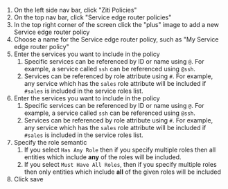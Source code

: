 1. On the left side nav bar, click "Ziti Policies"
1. On the top nav bar, click "Service edge router policies"
1. In the top right corner of the screen click the "plus" image to add a new Service edge router policy
1. Choose a name for the Service edge router policy, such as "My Service edge router policy"
1. Enter the services you want to include in the policy
    1. Specific services can be referenced by ID or name using `@`.  For example, a service called `ssh` can be referenced using `@ssh`. 
    1. Services can be referenced by role attribute using `#`. For example, any service which has the `sales` role attribute will be included if `#sales` is included in the service roles list.
1. Enter the services you want to include in the policy
    1. Specific services can be referenced by ID or name using `@`.  For example, a service called `ssh` can be referenced using `@ssh`. 
    1. Services can be referenced by role attribute using `#`. For example, any service which has the `sales` role attribute will be included if `#sales` is included in the service roles list.
1. Specify the role semantic
     1. If you select `Has Any Role` then if you specify multiple roles then all entities which include **any** of the roles will be included.
     1. If you select `Must Have All Roles`, then if you specify multiple roles then only entities which include **all** of the given roles will be included    
1. Click save
